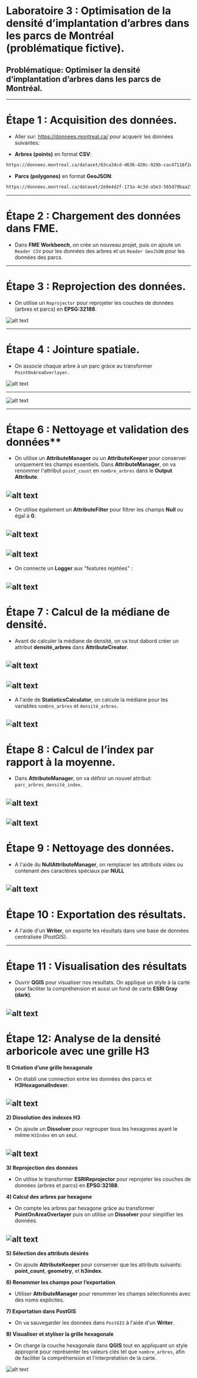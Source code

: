 # Laboratoire 3 : Optimisation de la densité d’implantation d’arbres dans les parcs de Montréal (problématique fictive).

## Problématique: Optimiser la densité d’implantation d’arbres dans les parcs de Montréal.
---
# Étape 1 : Acquisition des données.

- Aller sur: 
https://donnees.montreal.ca/ pour acquerir les données suivantes:

- **Arbres (points)** en format **CSV**:
```bash
https://donnees.montreal.ca/dataset/63ca34cd-d636-420c-929b-cac47116f2e5/resource/d99f8ff2-55ae-4581-920e-146219c5f429/download/arbres-abattages.csv
```

- **Parcs (polygones)** en format **GeoJSON**:
```bash
https://donnees.montreal.ca/dataset/2e9e4d2f-173a-4c3d-a5e3-565d79baa27d/resource/35796624-15df-4503-a569-797665f8768e/download/espace_vert.json
```
---

# Étape 2 : Chargement des données dans FME.

- Dans  **FME Workbench**, on crée un nouveau projet, puis on ajoute un `Reader CSV` pour les données des arbres et  un `Reader GeoJSON` pour les données des parcs.

---

# Étape 3 : Reprojection des données.

- On utilise  un  `Reprojector` pour reprojeter les couches de données (arbres et parcs) en **EPSG:32188**.

![alt text](image.png)

---

# Étape 4 : Jointure spatiale.

- On associe chaque arbre à un parc gràce au transformer `PointOnAreaOverlayer`.

![alt text](image-2.png)

---

![alt text](image-1.png)

---

# Étape 6 : Nettoyage et validation des données**

- On utilise un **AttributeManager** ou un **AttributeKeeper** pour conserver uniquement les champs essentiels. Dans **AttributeManager**, on va renommer l'attribut `point_count` en `nombre_arbres` dans le **Output Attribute**.

![alt text](image-7.png)
---

- On utilise également un **AttributeFilter** pour filtrer les champs **Null** ou égal à **0**.

![alt text](image-4.png)
---

![alt text](image-5.png)
---

- On connecte un **Logger** aux "features rejetées" :

![alt text](image-6.png)
---

# Étape 7 : Calcul de la médiane de densité.

- Avant de calculer la médiane de densité, on va tout dabord créer un attribut **densité_arbres** dans **AttributeCreator**.

![alt text](image-3.png)
---
![alt text](image-8.png)
---

- A l'aide de **StatisticsCalculator**, on calcule la médiane pour les variables `nombre_arbres` et `densité_arbres`.

![alt text](image-9.png)
---

# Étape 8 : Calcul de l’index par rapport à la moyenne.

- Dans **AttributeManager**, on va définir un nouvel attribut: `parc_arbres_densité_index`.

![alt text](image-10.png)
---

![alt text](image-11.png)
---

# Étape 9 : Nettoyage des données.

- A l'aide du **NullAttributeManager**, on remplacer les attributs vides ou contenant des caractères spéciaux par **NULL** 

![alt text](image-12.png)
---

# Étape 10 : Exportation des résultats.

- A l'aide d'un **Writer**, on exporte les résultats dans une base de données centralisée (PostGIS).
---

# Étape 11 : Visualisation des résultats

- Ouvrir **QGIS** pour visualiser nos resultats. On applique un style à la carte pour faciliter la compréhension et aussi un fond de carte **ESRI Gray (dark)**.

![alt text](image-13.png)
---

# Étape 12: Analyse de la densité arboricole avec une grille H3

**1) Création d’une grille hexagonale**

- On établi une connection entre les données des parcs et **H3HexagonalIndexer**.

![alt text](image-14.png)
---

**2) Dissolution des indexes H3**

- On ajoute un **Dissolver** pour regrouper tous les hexagones ayant le même `H3Index` en un seul.

![alt text](image-15.png)
---

**3) Reprojection des données**

- On utilise le transformer **ESRIReprojector** pour reprojeter les couches de données (arbres et parcs) en **EPSG:32188**. 

**4)  Calcul des arbres par hexagone**

- On compte les arbres par hexagone grâce au transformer **PointOnAreaOverlayer** puis on utilise un **Dissolver** pour simplifier les données.

![alt text](image-16.png)
---

**5) Sélection des attributs désirés**

- On ajoute **AttributeKeeper** pour conserver que les attributs suivants: **point_count**, **geometry**, et **h3index**.

**6) Renommer les champs pour l’exportation**

- Utiliser **AttributeManager** pour renommer les champs sélectionnés avec des noms explicites.


**7)  Exportation dans PostGIS**

- On va sauvegarder les données dans `PostGIS` à l'aide d'un **Writer**.

**8) Visualiser et styliser la grille hexagonale**

- On charge la couche hexagonale dans **QGIS** tout en appliquant un style approprié pour représenter les valeurs clés tel que `nombre_arbres`, afin de faciliter la compréhension et l'interpretation de la carte.

![alt text](image-17.png)








